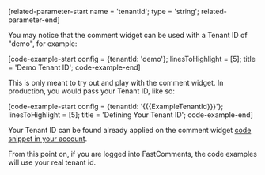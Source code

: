 [related-parameter-start name = 'tenantId'; type = 'string'; related-parameter-end]

You may notice that the comment widget can be used with a Tenant ID of "demo", for example:

[code-example-start config = {tenantId: 'demo'}; linesToHighlight = [5]; title = 'Demo Tenant ID'; code-example-end]

This is only meant to try out and play with the comment widget. In production, you would pass your Tenant ID, like so:

[code-example-start config = {tenantId: '{{{ExampleTenantId}}}'}; linesToHighlight = [5]; title = 'Defining Your Tenant ID'; code-example-end]

Your Tenant ID can be found already applied on the comment widget <a href="https://fastcomments.com/auth/my-account/get-acct-code" target="_blank">code snippet in your account</a>.

From this point on, if you are logged into FastComments, the code examples will use your real tenant id.
